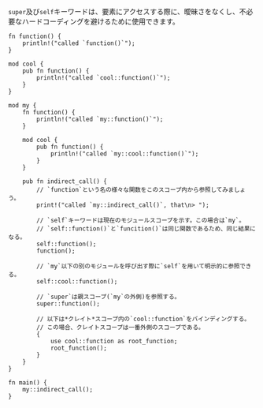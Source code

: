 <!-- The `super` and `self` keywords can be used in the path to remove ambiguity
when accessing items and to prevent unnecessary hardcoding of paths. -->
`super`及び`self`キーワードは、要素にアクセスする際に、曖昧さをなくし、不必要なハードコーディングを避けるために使用できます。

``` rust,editable
fn function() {
    println!("called `function()`");
}

mod cool {
    pub fn function() {
        println!("called `cool::function()`");
    }
}

mod my {
    fn function() {
        println!("called `my::function()`");
    }

    mod cool {
        pub fn function() {
            println!("called `my::cool::function()`");
        }
    }

    pub fn indirect_call() {
        // `function`という名の様々な関数をこのスコープ内から参照してみましょう。
        print!("called `my::indirect_call()`, that\n> ");

        // `self`キーワードは現在のモジュールスコープを示す。この場合は`my`。
        // `self::function()`と`funcition()`は同じ関数であるため、同じ結果になる。
        self::function();
        function();

        // `my`以下の別のモジュールを呼び出す際に`self`を用いて明示的に参照できる。
        self::cool::function();

        // `super`は親スコープ(`my`の外側)を参照する。
        super::function();

        // 以下は*クレイト*スコープ内の`cool::function`をバインディングする。
        // この場合、クレイトスコープは一番外側のスコープである。
        {
            use cool::function as root_function;
            root_function();
        }
    }
}

fn main() {
    my::indirect_call();
}

```
